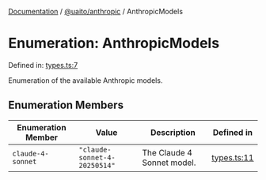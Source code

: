 [Documentation](README.md) / [@uaito/anthropic](@uaito.anthropic.md) / AnthropicModels

# Enumeration: AnthropicModels

Defined in: [types.ts:7](https://github.com/elribonazo/uaito/blob/6221ee7c386b2b81ffabf3afeba7096c8ae881a2/packages/anthropic/src/types.ts#L7)

Enumeration of the available Anthropic models.

## Enumeration Members

| Enumeration Member | Value | Description | Defined in |
| ------ | ------ | ------ | ------ |
| <a id="claude-4-sonnet"></a> `claude-4-sonnet` | `"claude-sonnet-4-20250514"` | The Claude 4 Sonnet model. | [types.ts:11](https://github.com/elribonazo/uaito/blob/6221ee7c386b2b81ffabf3afeba7096c8ae881a2/packages/anthropic/src/types.ts#L11) |
